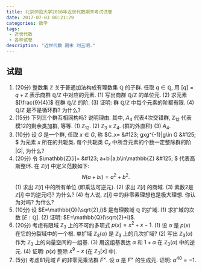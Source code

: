 ```yaml
---
title: 北京师范大学2016年近世代数期末考试试卷
date: 2017-07-03 00:21:29
categories: 数学
tags:
 - 近世代数
 - 各种试卷
description: "近世代数 期末 刘玉明."
---
```


## 试题

1. (20分) 整数集 $\mathbb{Z}$ 关于普通加法构成有理数集 $\mathbb{Q}$ 的子群. 任取 $q\in\mathbb{Q}$, 用 $[q]=q+\mathbb{Z}$ 表示商群 $\mathbb{Q}/\mathbb{Z}$ 中对应的元素.
    (1) 写出商群 $\mathbb{Q}/\mathbb{Z}$ 的单位元.
    (2) 求元素 $[\frac{9}{4}]$ 在群 $\mathbb{Q}/\mathbb{Z}$ 的阶.
    (3) 证明: 群 $\mathbb{Q}/\mathbb{Z}$ 中每个元素的阶都有限.
    (4) $\mathbb{Q}/\mathbb{Z}$ 是不是循环群? 为什么?
2. (15分) 下列三个群互相同构吗? 说明理由. 其中, $A_4$ 代表4次交错群, $\mathbb{Z}_{12}$ 代表模12的剩余类加群, 等等.
    (1) $\mathbb{Z}_{12}$.
    (2) $\mathbb{Z}_3\times\mathbb{Z}_4$. (群的外直积)
    (3) $A_4$.
3. (10分) 设 $G$ 是一个群, 任取 $x\in G$, 称 $C_x= \&#123; gxg^{-1}|g\in G \&#125; $ 为元素 $x$ 所在的共轭类. 每个共轭类 $C_x$ 中所含元素的个数一定整除群的阶 $|G|$, 为什么?
4. (20分) 令 $\mathbb{Z}[i]= \&#123; a+bi|a,b\in\mathbb{Z} \&#125; $ 代表高斯整环. 在 $\mathbb{Z}[i]$ 中定义范数如下: $$N(a+bi)=a^2+b^2.$$
    (1) 求出 $\mathbb{Z}[i]$ 中的所有单位 (即乘法可逆元).
    (2) 求出 $\mathbb{Z}[i]$ 的商域.
    (3) 素数2是 $\mathbb{Z}[i]$ 中的逆元吗? 为什么?
    (4) 有人说, $\mathbb{Z}[i]$ 中的非零素理想也是极大理想. 你认为对吗? 为什么?
5. (10分) 设 $E=\mathbb{Q}(\sqrt{2},i)$ 是有理数域 $\mathbb{Q}$ 的扩域.
    (1) 求扩域的次数 $[E:\mathbb{Q}]$.
    (2) 证明: $E=\mathbb{Q}(\sqrt{2}+i)$.
6. (20分) 考虑有限域 $\mathbb{Z}_3$ 上的不可约多项式 $p(x)=x^2+x-1$.
    (1) 设 $\alpha$ 是 $p(x)$ 在它的分裂域中的一个根. 单扩域 $\mathbb{Z}_3(\alpha)$ 是 $\mathbb{Z}_3$ 上的几次扩域?
    (2) 写出 $\mathbb{Z}_3(\alpha)$作为 $\mathbb{Z}_3$ 上的向量空间的一组基.
    (3) 用这组基表达 $\alpha$ 和 $1+\alpha$ 在 $\mathbb{Z}_3(\alpha)$ 中的逆元.
    (4) 证明: $p(x)$ 整除 $x^9-x$ (在 $\mathbb{Z}_3[x]$ 中).
7. (5分) 考虑81元域 $F$ 的非零元乘法群 $F^\times$. 设 $\alpha$ 是 $F^\times$ 的生成元. 证明: $\alpha^{40}=-1$.